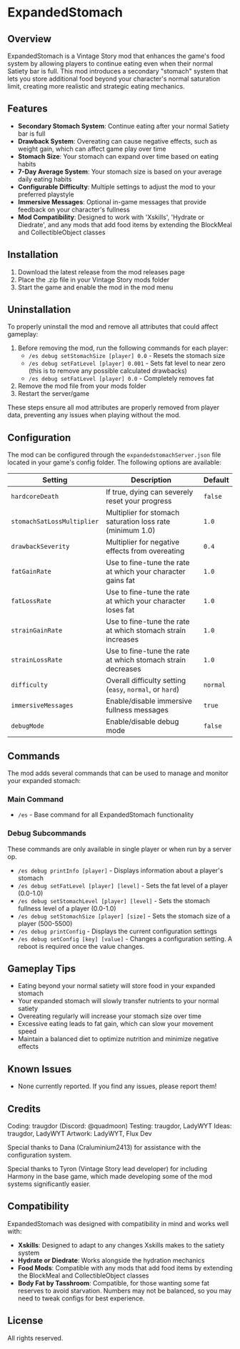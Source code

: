 # ExpandedStomach

## Overview

ExpandedStomach is a Vintage Story mod that enhances the game's food system by allowing players to continue eating even when their normal Satiety bar is full. This mod introduces a secondary "stomach" system that lets you store additional food beyond your character's normal saturation limit, creating more realistic and strategic eating mechanics.

## Features

- **Secondary Stomach System**: Continue eating after your normal Satiety bar is full
- **Drawback System**: Overeating can cause negative effects, such as weight gain, which can affect game play over time
- **Stomach Size**: Your stomach can expand over time based on eating habits
- **7-Day Average System**: Your stomach size is based on your average daily eating habits
- **Configurable Difficulty**: Multiple settings to adjust the mod to your preferred playstyle
- **Immersive Messages**: Optional in-game messages that provide feedback on your character's fullness
- **Mod Compatibility**: Designed to work with 'Xskills', 'Hydrate or Diedrate', and any mods that add food items by extending the BlockMeal and CollectibleObject classes

## Installation

1. Download the latest release from the mod releases page
2. Place the .zip file in your Vintage Story mods folder
3. Start the game and enable the mod in the mod menu

## Uninstallation

To properly uninstall the mod and remove all attributes that could affect gameplay:

1. Before removing the mod, run the following commands for each player:
   - `/es debug setStomachSize [player] 0.0` - Resets the stomach size
   - `/es debug setFatLevel [player] 0.001` - Sets fat level to near zero (this is to remove any possible calculated drawbacks)
   - `/es debug setFatLevel [player] 0.0` - Completely removes fat
2. Remove the mod file from your mods folder
3. Restart the server/game

These steps ensure all mod attributes are properly removed from player data, preventing any issues when playing without the mod.

## Configuration

The mod can be configured through the `expandedstomachServer.json` file located in your game's config folder. The following options are available:

| Setting | Description | Default |
|---------|-------------|--------|
| `hardcoreDeath` | If true, dying can severely reset your progress | `false` |
| `stomachSatLossMultiplier` | Multiplier for stomach saturation loss rate (minimum 1.0) | `1.0` |
| `drawbackSeverity` | Multiplier for negative effects from overeating | `0.4` |
| `fatGainRate` | Use to fine-tune the rate at which your character gains fat | `1.0` |
| `fatLossRate` | Use to fine-tune the rate at which your character loses fat | `1.0` |
| `strainGainRate` | Use to fine-tune the rate at which stomach strain increases | `1.0` |
| `strainLossRate` | Use to fine-tune the rate at which stomach strain decreases | `1.0` |
| `difficulty` | Overall difficulty setting (`easy`, `normal`, or `hard`) | `normal` |
| `immersiveMessages` | Enable/disable immersive fullness messages | `true` |
| `debugMode` | Enable/disable debug mode | `false` |

## Commands

The mod adds several commands that can be used to manage and monitor your expanded stomach:

### Main Command

- `/es` - Base command for all ExpandedStomach functionality

### Debug Subcommands
These commands are only available in single player or when run by a server op.

- `/es debug printInfo [player]` - Displays information about a player's stomach
- `/es debug setFatLevel [player] [level]` - Sets the fat level of a player (0.0-1.0)
- `/es debug setStomachLevel [player] [level]` - Sets the stomach fullness level of a player (0.0-1.0)
- `/es debug setStomachSize [player] [size]` - Sets the stomach size of a player (500-5500)
- `/es debug printConfig` - Displays the current configuration settings
- `/es debug setConfig [key] [value]` - Changes a configuration setting. A reboot is required once the value changes.

## Gameplay Tips

- Eating beyond your normal satiety will store food in your expanded stomach
- Your expanded stomach will slowly transfer nutrients to your normal satiety
- Overeating regularly will increase your stomach size over time
- Excessive eating leads to fat gain, which can slow your movement speed
- Maintain a balanced diet to optimize nutrition and minimize negative effects

## Known Issues

- None currently reported. If you find any issues, please report them!

## Credits

Coding: traugdor (Discord: @quadmoon)
Testing: traugdor, LadyWYT
Ideas: traugdor, LadyWYT
Artwork: LadyWYT, Flux Dev

Special thanks to Dana (Craluminium2413) for assistance with the configuration system.

Special thanks to Tyron (Vintage Story lead developer) for including Harmony in the base game, which made developing some of the mod systems significantly easier.

## Compatibility

ExpandedStomach was designed with compatibility in mind and works well with:

- **Xskills**: Designed to adapt to any changes Xskills makes to the satiety system
- **Hydrate or Diedrate**: Works alongside the hydration mechanics
- **Food Mods**: Compatible with any mods that add food items by extending the BlockMeal and CollectibleObject classes
- **Body Fat by Tasshroom**: Compatible, for those wanting some fat reserves to avoid starvation. Numbers may not be balanced, so you may need to tweak configs for best experience.

## License

All rights reserved.
